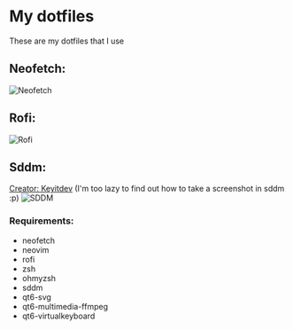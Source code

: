 # My dotfiles
These are my dotfiles that I use


## Neofetch:
![Neofetch](https://github.com/user-attachments/assets/46858124-1d4b-44f3-8467-e9d447350f99)

## Rofi:
![Rofi](https://github.com/user-attachments/assets/d761304d-985f-4a43-b48f-df289faad0b8)

## Sddm:
[Creator: Keyitdev](https://github.com/Keyitdev/sddm-astronaut-theme)
(I'm too lazy to find out how to take a screenshot in sddm :p)
![SDDM](https://github.com/user-attachments/assets/fea3af83-f1ef-4468-ba5d-494f4452120e)

### Requirements:
- neofetch
- neovim
- rofi
- zsh
- ohmyzsh
- sddm
- qt6-svg
- qt6-multimedia-ffmpeg
- qt6-virtualkeyboard